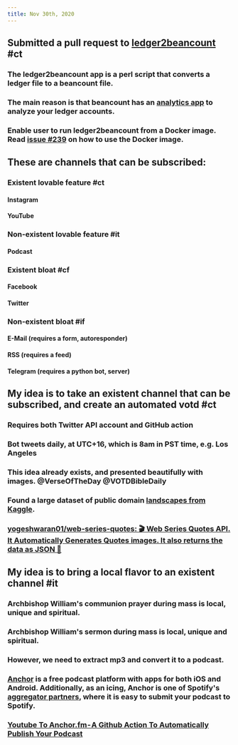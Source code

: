 ```yaml
---
title: Nov 30th, 2020
---
```


## Submitted a pull request to [ledger2beancount](https://github.com/beancount/ledger2beancount) #ct
### The ledger2beancount app is a perl script that converts a ledger file to a beancount file.
### The main reason is that beancount has an [analytics app](https://github.com/beancount/fava) to analyze your ledger accounts.
### Enable user to run ledger2beancount from a Docker image. Read [issue #239](https://github.com/beancount/ledger2beancount/issues/239) on how to use the Docker image.
## These are channels that can be subscribed:
### Existent lovable feature #ct
#### Instagram
#### YouTube
### Non-existent lovable feature #it
#### Podcast
### Existent bloat #cf
#### Facebook
#### Twitter
### Non-existent bloat #if
#### E-Mail (requires a form, autoresponder)
#### RSS (requires a feed)
#### Telegram (requires a python bot, server)
## My idea is to take an existent channel that can be subscribed, and create an automated votd #ct
### Requires both Twitter API account and GitHub action
### Bot tweets daily, at UTC+16, which is 8am in PST time, e.g. Los Angeles
### This idea already exists, and presented beautifully with images. @VerseOfTheDay @VOTDBibleDaily
### Found a large dataset of public domain [landscapes from Kaggle](https://www.kaggle.com/arnaud58/landscape-pictures).
### [yogeshwaran01/web-series-quotes: 🎬 Web Series Quotes API. It Automatically Generates Quotes images. It also returns the data as JSON 🎥](https://github.com/yogeshwaran01/web-series-quotes#generating-quotes-with-your-own-images)
## My idea is to bring a local flavor to an existent channel #it
### Archbishop William's communion prayer during mass is local, unique and spiritual.
### Archbishop William's sermon during mass is local, unique and spiritual.
### However, we need to extract mp3 and convert it to a podcast.
### [Anchor](https://anchor.fm) is a free podcast platform with apps for both iOS and Android. Additionally, as an icing, Anchor is one of Spotify's [aggregator partners](https://support.spotifyforpodcasters.com/hc/en-us/articles/360043487932-How-to-get-your-podcast-on-Spotify), where it is easy to submit your podcast to Spotify.
### [Youtube To Anchor.fm - A Github Action To Automatically Publish Your Podcast](https://hackernoon.com/youtube-to-anchorfm-a-github-action-to-automatically-publish-your-podcast-1y173w4j)
